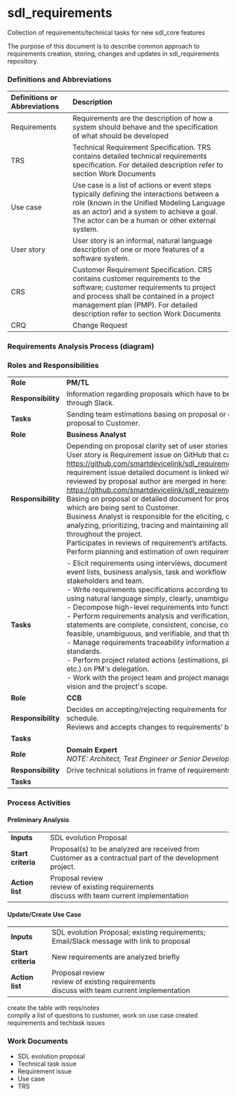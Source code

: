 # sdl_requirements
Collection of requirements/technical tasks for new sdl_core features

The purpose of this document is to describe common approach to requirements creation, storing, changes and updates in sdl_requirements repository.

### Definitions and Abbreviations
|Definitions or Abbreviations|Description|
|:---------------------------|:----------|  
|Requirements| Requirements are the description of how a system should behave and the specification of what should be developed|
|TRS|Technical Requirement Specification. TRS contains detailed technical requirements specification. For detailed description refer to section Work Documents|
|Use case|Use case is a list of actions or event steps typically defining the interactions between a role (known in the Unified Modeling Language as an actor) and a system to achieve a goal. The actor can be a human or other external system.|
|User story|User story is an informal, natural language description of one or more features of a software system.|
|CRS|Customer Requirement Specification. CRS contains customer requirements to the software; customer requirements to project and process shall be contained in a project management plan (PMP). For detailed description refer to section Work Documents|
|CRQ|Change Request|

### Requirements Analysis Process (diagram)

### Roles and Responsibilities
| | |
|-|-|
|__Role__|**PM/TL**|
|__Responsibility__|Information regarding proposals which have to be implemented is sent to PM through Slack.|
|__Tasks__|Sending team estimations basing on proposal or detailed document for proposal to Customer. |
|__Role__|**Business Analyst**|
|__Responsibility__|Depending on proposal clarity set of user stories might be created.<br>User story is Requirement issue on GitHub that can be find here: https://github.com/smartdevicelink/sdl_requirements/issues.<br>In each requirement issue detailed document is linked with the use case, use cases reviewed by proposal author are merged in here: https://github.com/smartdevicelink/sdl_requirements/tree/master/detailed_docs <br> Basing on proposal or detailed document for proposal team makes estimations which are being sent to Customer.<br>Business Analyst is responsible for the eliciting, collecting, documenting, analyzing, prioritizing, tracing and maintaining all-level requirements throughout the project.<br>Participates in reviews of requirement’s artifacts.<br>Perform planning and estimation of own requirements management activities.|
|__Tasks__|- Elicit requirements using interviews, document analysis,use cases, scenarios, event lists, business analysis, task and workflow analysis, communication with stakeholders and team.<br> - Write requirements specifications according to project-specific templates, using natural language simply, clearly, unambiguously, and concisely.<br> - Decompose high-level requirements into functional requirements. <br> - Perform requirements analysis and verification, ensuring that requirement statements are complete, consistent, concise, comprehensible, traceable, feasible, unambiguous, and verifiable, and that they conform to standards.<br> - Manage requirements traceability information according to project-specific standards.<br> - Perform project related actions (estimations, planning, participation in audits etc.) on PM's delegation. <br> - Work with the project team and project manager to document the product's vision and the project's scope.|
|__Role__|**CCB**|
|__Responsibility__|Decides on accepting/rejecting requirements for further technical analysis from schedule.<br>Reviews and accepts changes to requirements’ baseline on the project.|
|__Tasks__||
|__Role__|**Domain Expert**<br> _NOTE: Architect, Test Engineer or Senior Developer may act as Domain Expert._|
|__Responsibility__|Drive technical solutions in frame of requirements analysis on the project.|
|__Tasks__||

### Process Activities

#### Preliminary Analysis

| | |
|-|-|
|__Inputs__| SDL evolution Proposal |
|__Start criteria__| Proposal(s) to be analyzed are received from Customer as a contractual part of the development project. |  
|__Action list__|Proposal review<br>review of existing requirements<br>discuss with team current implementation| 


#### Update/Create Use Case        
| | |
|-|-|
|__Inputs__| SDL evolution Proposal; existing requirements; Email/Slack message  with link to proposal|
|__Start criteria__| New requirements are analyzed briefly |  
|__Action list__|Proposal review<br>review of existing requirements<br>discuss with team current implementation|  
  


create the table with reqs/notes  
compily a list of questions to customer,  work on use case
сreated requirements and techtask issues


### Work Documents
* SDL evolution proposal
* Technical task issue
* Requirement issue
* Use case
* TRS


